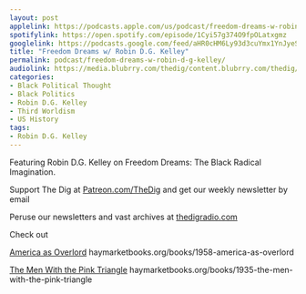 ```yaml
---
layout: post
applelink: https://podcasts.apple.com/us/podcast/freedom-dreams-w-robin-d-g-kelley/id1043245989?i=1000596981113
spotifylink: https://open.spotify.com/episode/1Cyi57g374O9fpOLatxgmz
googlelink: https://podcasts.google.com/feed/aHR0cHM6Ly93d3cuYmx1YnJyeS5jb20vZmVlZHMvdGhlZGlnLnhtbA/episode/aHR0cHM6Ly90aGVkaWcuYmx1YnJyeS5uZXQvP3A9MjMzNQ?sa=X&ved=0CAUQkfYCahcKEwi44f7r1b-AAxUAAAAAHQAAAAAQNg
title: "Freedom Dreams w/ Robin D.G. Kelley"
permalink: podcast/freedom-dreams-w-robin-d-g-kelley/
audiolink: https://media.blubrry.com/thedig/content.blubrry.com/thedig/The_Dig-EP_390-Kelley.mp3
categories:
- Black Political Thought
- Black Politics
- Robin D.G. Kelley
- Third Worldism
- US History
tags:
- Robin D.G. Kelley
---
```


Featuring Robin D.G. Kelley on Freedom Dreams: The Black Radical Imagination.

Support The Dig at [Patreon.com/TheDig](http://Patreon.com/TheDig) and get our weekly newsletter by email

Peruse our newsletters and vast archives at [thedigradio.com](http://thedigradio.com)

Check out  

[America as Overlord](http://haymarketbooks.org/books/1958-america-as-overlord) haymarketbooks.org/books/1958-america-as-overlord  

[The Men With the Pink Triangle](http://haymarketbooks.org/books/1935-the-men-with-the-pink-triangle) haymarketbooks.org/books/1935-the-men-with-the-pink-triangle

